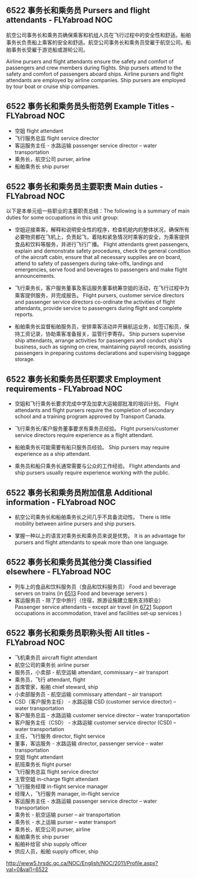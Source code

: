 ## 6522 事务长和乘务员 Pursers and flight attendants - FLYabroad NOC

航空公司事务长和乘务员确保乘客和机组人员在飞行过程中的安全性和舒适。船舶事务长负责船上乘客的安全和舒适。航空公司事务长和乘务员受雇于航空公司。船舶事务长受雇于游览船或游轮公司。

Airline pursers and flight attendants ensure the safety and comfort of passengers and crew members during flights. Ship pursers attend to the safety and comfort of passengers aboard ships. Airline pursers and flight attendants are employed by airline companies. Ship pursers are employed by tour boat or cruise ship companies.

## 6522 事务长和乘务员头衔范例 Example Titles - FLYabroad NOC

* 空姐 flight attendant
* 飞行服务总监 flight service director
* 客运服务主任 - 水路运输 passenger service director – water transportation
* 乘务长，航空公司 purser, airline
* 船舶乘务长 ship purser

## 6522 事务长和乘务员主要职责 Main duties - FLYabroad NOC

以下是本单元组一些职业的主要职责总结：The following is a summary of main duties for some occupations in this unit group:

* 空姐迎接乘客，解释和说明安全性的程序，检查机舱内的整体状况，确保所有必要物资都在飞机上，负责起飞，着陆和紧急情况时乘客的安全，为乘客提供食品和饮料等服务，并进行飞行广播。
Flight attendants greet passengers, explain and demonstrate safety procedures, check the general condition of the aircraft cabin, ensure that all necessary supplies are on board, attend to safety of passengers during take-offs, landings and emergencies, serve food and beverages to passengers and make flight announcements.

* 飞行乘务长，客户服务董事及客运服务董事统筹空姐的活动，在飞行过程中为乘客提供服务，并完成报告。
Flight pursers, customer service directors and passenger service directors co-ordinate the activities of flight attendants, provide service to passengers during flight and complete reports.

* 船舶乘务长监督船舶服务员，安排乘客活动并开展航运业务，如签订船员，保持工资记录，协助乘客准备报关，监管行李寄存。
Ship pursers supervise ship attendants, arrange activities for passengers and conduct ship's business, such as signing on crew, maintaining payroll records, assisting passengers in preparing customs declarations and supervising baggage storage.

## 6522 事务长和乘务员任职要求 Employment requirements - FLYabroad NOC

* 空姐和飞行乘务长要求完成中学及加拿大运输部批准的培训计划。
Flight attendants and flight pursers require the completion of secondary school and a training program approved by Transport Canada.

* 飞行乘务长/客户服务董事要求有乘务员经验。
Flight pursers/customer service directors require experience as a flight attendant.

* 船舶乘务长可能需要有船只服务员经验。
Ship pursers may require experience as a ship attendant.

* 乘务员和船只乘务长通常需要与公众的工作经验。
Flight attendants and ship pursers usually require experience working with the public.

## 6522 事务长和乘务员附加信息 Additional information - FLYabroad NOC

* 航空公司乘务长和船舶乘务长之间几乎不具备流动性。
There is little mobility between airline pursers and ship pursers.

* 掌握一种以上的语言对乘务长和乘务员来说是优势。
It is an advantage for pursers and flight attendants to speak more than one language.

## 6522 事务长和乘务员其他分类 Classified elsewhere - FLYabroad NOC

* 列车上的食品和饮料服务员（食品和饮料服务员） Food and beverage servers on trains (in [6513](6513) Food and beverage servers )
* 客运服务员 - 除了空中旅行（住宿，旅游设施建立服务支持职业） Passenger service attendants – except air travel (in [6721](6721) Support occupations in accommodation, travel and facilities set-up services )

## 6522 事务长和乘务员职称头衔 All titles - FLYabroad NOC

* 飞机乘务员 aircraft flight attendant
* 航空公司的乘务长 airline purser
* 服务员，小卖部 - 航空运输 attendant, commissary – air transport
* 乘务员，飞行 attendant, flight
* 首席管家，船舶 chief steward, ship
* 小卖部服务员 - 航空运输 commissary attendant – air transport
* CSD（客户服务主任） - 水路运输 CSD (customer service director) – water transportation
* 客户服务总监 - 水路运输 customer service director – water transportation
* 客户服务主任（CSD） - 水路运输 customer service director (CSD) – water transportation
* 主任，飞行服务 director, flight service
* 董事，客运服务 - 水路运输 director, passenger service – water transportation
* 空姐 flight attendant
* 航班乘务长 flight purser
* 飞行服务总监 flight service director
* 主管空姐 in-charge flight attendant
* 飞行服务经理 in-flight service manager
* 经理人，飞行服务 manager, in-flight service
* 客运服务主任 - 水路运输 passenger service director – water transportation
* 乘务长 - 航空运输 purser – air transportation
* 乘务长 - 水上运输 purser – water transport
* 乘务长，航空公司 purser, airline
* 船舶乘务长 ship purser
* 船舶补给官 ship supply officer
* 供应人员，船舶 supply officer, ship

http://www5.hrsdc.gc.ca/NOC/English/NOC/2011/Profile.aspx?val=0&val1=6522